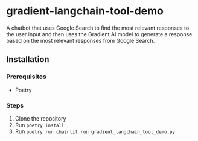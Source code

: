 # gradient-langchain-tool-demo

A chatbot that uses Google Search to find the most relevant responses to the user input and then uses the Gradient.AI model to generate a response based on the most relevant responses from Google Search.

## Installation

### Prerequisites

- Poetry

### Steps

1. Clone the repository
2. Run `poetry install`
3. Run `poetry run chainlit run gradient_langchain_tool_demo.py`

